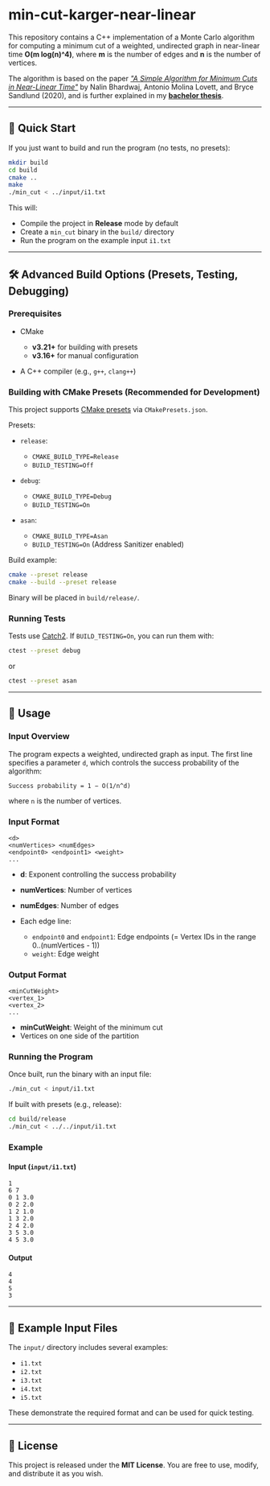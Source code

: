 # min-cut-karger-near-linear

This repository contains a C++ implementation of a Monte Carlo algorithm for computing a minimum cut of a weighted, undirected graph in near-linear time **O(m log(n)^4)**, where **m** is the number of edges and **n** is the number of vertices.

The algorithm is based on the paper [*"A Simple Algorithm for Minimum Cuts in Near-Linear Time"*](https://arxiv.org/abs/1908.11829) by Nalin Bhardwaj, Antonio Molina Lovett, and Bryce Sandlund (2020), and is further explained in my [**bachelor thesis**](./docs/thesis.pdf).

---

## 🔧 Quick Start

If you just want to build and run the program (no tests, no presets):

```sh
mkdir build
cd build
cmake ..
make
./min_cut < ../input/i1.txt
````

This will:

* Compile the project in **Release** mode by default
* Create a `min_cut` binary in the `build/` directory
* Run the program on the example input `i1.txt`

---

## 🛠 Advanced Build Options (Presets, Testing, Debugging)

### Prerequisites

* CMake

  * **v3.21+** for building with presets
  * **v3.16+** for manual configuration
* A C++ compiler (e.g., `g++`, `clang++`)

### Building with CMake Presets (Recommended for Development)

This project supports [CMake presets](https://cmake.org/cmake/help/latest/manual/cmake-presets.7.html) via `CMakePresets.json`.

Presets:

* `release`:

  * `CMAKE_BUILD_TYPE=Release`
  * `BUILD_TESTING=Off`
* `debug`:

  * `CMAKE_BUILD_TYPE=Debug`
  * `BUILD_TESTING=On`
* `asan`:

  * `CMAKE_BUILD_TYPE=Asan`
  * `BUILD_TESTING=On` (Address Sanitizer enabled)

Build example:

```sh
cmake --preset release
cmake --build --preset release
```

Binary will be placed in `build/release/`.

### Running Tests

Tests use [Catch2](https://github.com/catchorg/Catch2). If `BUILD_TESTING=On`, you can run them with:

```sh
ctest --preset debug
```

or

```sh
ctest --preset asan
```

---

## 🚀 Usage

### Input Overview

The program expects a weighted, undirected graph as input. The first line specifies a parameter `d`, which controls the success probability of the algorithm:

```
Success probability = 1 − O(1/n^d)
```

where `n` is the number of vertices.

### Input Format

```
<d>
<numVertices> <numEdges>
<endpoint0> <endpoint1> <weight>
...
```

* **d**: Exponent controlling the success probability
* **numVertices**: Number of vertices
* **numEdges**: Number of edges
* Each edge line:

  * `endpoint0` and `endpoint1`: Edge endpoints (= Vertex IDs in the range 0..(numVertices - 1))
  * `weight`: Edge weight

### Output Format

```
<minCutWeight>
<vertex_1>
<vertex_2>
...
```

* **minCutWeight**: Weight of the minimum cut
* Vertices on one side of the partition

### Running the Program

Once built, run the binary with an input file:

```sh
./min_cut < input/i1.txt
```

If built with presets (e.g., release):

```sh
cd build/release
./min_cut < ../../input/i1.txt
```

### Example

#### Input (`input/i1.txt`)

```
1
6 7
0 1 3.0
0 2 2.0
1 2 1.0
1 3 2.0
2 4 2.0
3 5 3.0
4 5 3.0
```

#### Output

```
4
4
5
3
```

---

## 📁 Example Input Files

The `input/` directory includes several examples:

* `i1.txt`
* `i2.txt`
* `i3.txt`
* `i4.txt`
* `i5.txt`

These demonstrate the required format and can be used for quick testing.

---

## 📖 License

This project is released under the **MIT License**.
You are free to use, modify, and distribute it as you wish.
